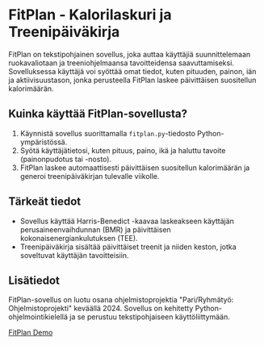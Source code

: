 # FitPlan - Kalorilaskuri ja Treenipäiväkirja

FitPlan on tekstipohjainen sovellus, joka auttaa käyttäjiä suunnittelemaan ruokavaliotaan ja treeniohjelmaansa tavoitteidensa saavuttamiseksi. Sovelluksessa käyttäjä voi syöttää omat tiedot, kuten pituuden, painon, iän ja aktiivisuustason, jonka perusteella FitPlan laskee päivittäisen suositellun kalorimäärän.

## Kuinka käyttää FitPlan-sovellusta?

1. Käynnistä sovellus suorittamalla `fitplan.py`-tiedosto Python-ympäristössä.
2. Syötä käyttäjätietosi, kuten pituus, paino, ikä ja haluttu tavoite (painonpudotus tai -nosto).
3. FitPlan laskee automaattisesti päivittäisen suositellun kalorimäärän ja generoi treenipäiväkirjan tulevalle viikolle.

## Tärkeät tiedot

- Sovellus käyttää Harris-Benedict -kaavaa laskeakseen käyttäjän perusaineenvaihdunnan (BMR) ja päivittäisen kokonaisenergiankulutuksen (TEE).
- Treenipäiväkirja sisältää päivittäiset treenit ja niiden keston, jotka soveltuvat käyttäjän tavoitteisiin.

## Lisätiedot

FitPlan-sovellus on luotu osana ohjelmistoprojektia "Pari/Ryhmätyö: Ohjelmistoprojekti" keväällä 2024. Sovellus on kehitetty Python-ohjelmointikielellä ja se perustuu tekstipohjaiseen käyttöliittymään.

[FitPlan Demo](https://www.youtube.com/watch?v=8Od1QQrTFG0)
